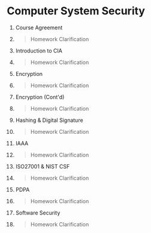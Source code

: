 # Computer System Security

1. Course Agreement
1. > Homework Clarification
1. Introduction to CIA
1. > Homework Clarification
1. Encryption
1. > Homework Clarification
1. Encryption (Cont'd)
1. > Homework Clarification
1. Hashing & Digital Signature
1. > Homework Clarification
1. IAAA
1. > Homework Clarification
1. ISO27001 & NIST CSF
1. > Homework Clarification
1. PDPA
1. > Homework Clarification
1. Software Security
1. > Homework Clarification
